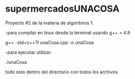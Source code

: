 # supermercadosUNACOSA

Proyecto #2 de la materia de algoritmos 1.

-para compilar en linux desde la terminal usando g++ > 4.9

g++ -std=c++11 unaCosa.cpp -o unaCosa

-para ejecutar utilizar:

./unaCosa

todo esto dentro del directorio con todos los archivos
